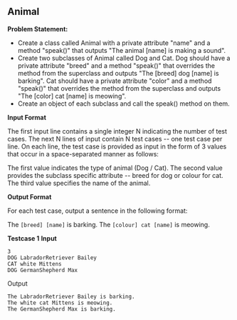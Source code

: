 ## Animal

**Problem Statement:**
 
- Create a class called Animal with a private attribute "name" and a method "speak()" that outputs "The animal [name] is making a sound". 
- Create two subclasses of Animal called Dog and Cat. Dog should have a private attribute "breed" and a method "speak()" that overrides the method from the superclass and outputs "The [breed] dog [name] is barking". Cat should have a private attribute "color" and a method "speak()" that overrides the method from the superclass and outputs "The [color] cat [name] is meowing". 
- Create an object of each subclass and call the speak() method on them.

**Input Format**

The first input line contains a single integer N indicating the number of test cases.
The next N lines of input contain N test cases -- one test case per line.
On each line, the test case is provided as input in the form of 3 values that occur in a space-separated manner as follows:

The first value indicates the type of animal (Dog / Cat). The second value provides the subclass specific attribute -- breed for dog or colour for cat. The third value specifies the name of the animal.

**Output Format**

For each test case, output a sentence in the following format:

The `[breed] [name]` is barking.
The `[colour] cat [name]` is meowing.

**Testcase 1**
**Input**
````
3
DOG LabradorRetriever Bailey
CAT white Mittens
DOG GermanShepherd Max
````
Output
````
The LabradorRetriever Bailey is barking.
The white cat Mittens is meowing.
The GermanShepherd Max is barking.
````